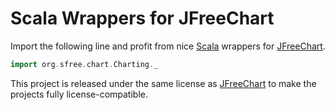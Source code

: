 # Scala Wrappers for JFreeChart

Import the following line and profit from nice [Scala][scala] wrappers for [JFreeChart][jfreechart].

```scala
import org.sfree.chart.Charting._
```

This project is released under the same license as [JFreeChart][jfreechart] to make the projects
fully license-compatible.

[scala]: http://www.scala-lang.org/
[jfreechart]: http://jfree.org/jfreechart/


